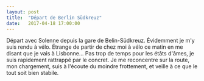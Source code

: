 ```yaml
---
layout: post
title:  "Départ de Berlin Südkreuz"
date:   2017-04-18 17:00:00
---
```


Départ avec Solenne depuis la gare de Belin-Südkreuz. Évidemment je m'y suis rendu à vélo. Étrange de partir de chez moi à vélo ce matin en me disant que je vais à Lisbonne... Pas trop de temps pour les étâts d'âmes, je suis rapidement rattrappé par le concret. Je me reconcentre sur la route, mon chargement, suis à l'écoute du moindre frottement, et veille à ce que le tout soit bien stabile. 
